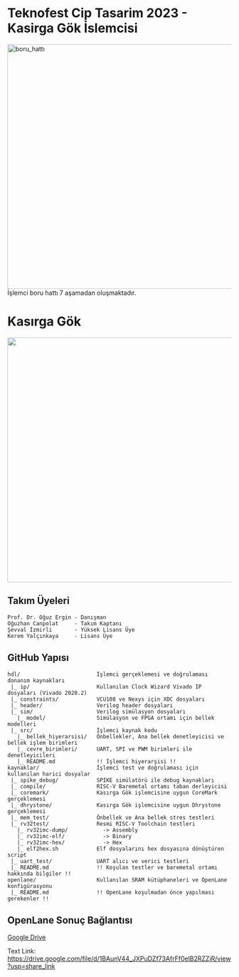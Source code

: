 # Teknofest Cip Tasarim 2023 - Kasirga Gök İslemcisi
<img src="https://user-images.githubusercontent.com/51290082/210544777-48d96615-e699-44f7-b176-6b13b69988f2.png" width="550" alt="boru_hattı" >
İşlemci boru hattı 7 aşamadan oluşmaktadır.

# Kasırga Gök

<img src="https://github.com/kirbyydoge/kasirga_gok_2023/assets/60625692/6d12445b-4319-4c51-8e26-c14a26b9f5f9" width="550">

## Takım Üyeleri
```
Prof. Dr. Oğuz Ergin - Danışman
Oğuzhan Canpolat     - Takım Kaptanı
Şevval İzmirli       - Yüksek Lisans Üye
Kerem Yalçınkaya     - Lisans Üye
```

## GitHub Yapısı

```
hdl/                        İşlemci gerçeklemesi ve doğrulaması donanım kaynakları
 |_ ip/                     Kullanılan Clock Wizard Vivado IP dosyaları (Vivado 2020.2) 
 |_ constraints/            VCU108 ve Nexys için XDC dosyaları
 |_ header/                 Verilog header dosyaları
 |_ sim/                    Verilog simülasyon dosyaları
   |_ model/                Simülasyon ve FPGA ortamı için bellek modelleri
 |_ src/                    İşlemci kaynak kodu
   |_ bellek_hiyerarsisi/   Önbellekler, Ana bellek denetleyicisi ve bellek işlem birimleri
   |_ cevre_birimleri/      UART, SPI ve PWM birimleri ile denetleyicileri
   |_ README.md             !! İşlemci hiyerarşisi !!
kaynaklar/                  İşlemci test ve doğrulaması için kullanılan harici dosyalar
 |_ spike_debug/            SPIKE simülatörü ile debug kaynakları
 |_ compile/                RISC-V Baremetal ortamı taban derleyicisi
 |_ coremark/               Kasırga Gök işlemcisine uygun CoreMark gerçeklemesi
 |_ dhrystone/              Kasırga Gök işlemcisine uygun Dhrystone gerçeklemesi
 |_ mem_test/               Önbellek ve Ana bellek stres testleri
 |_ rv32test/               Resmi RISC-V Toolchain testleri
   |_ rv32imc-dump/           -> Assembly
   |_ rv32imc-elf/            -> Binary
   |_ rv32imc-hex/            -> Hex
   |_ elf2hex.sh            Elf dosyalarını hex dosyasına dönüştüren script
 |_ uart_test/              UART alıcı ve verici testleri
 |_ README.md               !! Koşulan testler ve baremetal ortamı hakkında bilgiler !!
openlane/                   Kullanılan SRAM kütüphaneleri ve OpenLane konfigürasyonu
 |_ README.md               !! OpenLane koşulmadan önce yapılması gerekenler !!
```

## OpenLane Sonuç Bağlantısı
[Google Drive](https://drive.google.com/file/d/1BAunV44_JXPuDZf73AfrFf0elB2RZZjR/view?usp=share_link)

Text Link: https://drive.google.com/file/d/1BAunV44_JXPuDZf73AfrFf0elB2RZZjR/view?usp=share_link

